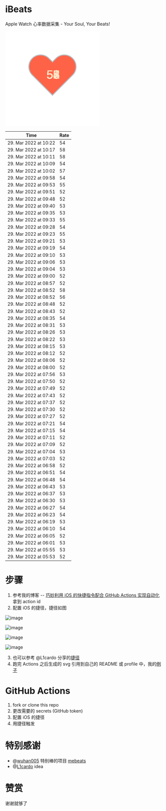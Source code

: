 # iBeats
Apple Watch 心率数据采集 - Your Soul, Your Beats!

![](./files/heart.svg)

<!--START_SECTION:my_heart_rate-->
| Time | Rate | 
 | ---- | ---- | 
| 29. Mar 2022 at 10:22 | 54 |
| 29. Mar 2022 at 10:17 | 58 |
| 29. Mar 2022 at 10:11 | 58 |
| 29. Mar 2022 at 10:09 | 54 |
| 29. Mar 2022 at 10:02 | 57 |
| 29. Mar 2022 at 09:58 | 54 |
| 29. Mar 2022 at 09:53 | 55 |
| 29. Mar 2022 at 09:51 | 52 |
| 29. Mar 2022 at 09:48 | 52 |
| 29. Mar 2022 at 09:40 | 53 |
| 29. Mar 2022 at 09:35 | 53 |
| 29. Mar 2022 at 09:33 | 55 |
| 29. Mar 2022 at 09:28 | 54 |
| 29. Mar 2022 at 09:23 | 55 |
| 29. Mar 2022 at 09:21 | 53 |
| 29. Mar 2022 at 09:19 | 54 |
| 29. Mar 2022 at 09:10 | 53 |
| 29. Mar 2022 at 09:06 | 53 |
| 29. Mar 2022 at 09:04 | 53 |
| 29. Mar 2022 at 09:00 | 52 |
| 29. Mar 2022 at 08:57 | 52 |
| 29. Mar 2022 at 08:52 | 58 |
| 29. Mar 2022 at 08:52 | 56 |
| 29. Mar 2022 at 08:48 | 52 |
| 29. Mar 2022 at 08:43 | 52 |
| 29. Mar 2022 at 08:35 | 54 |
| 29. Mar 2022 at 08:31 | 53 |
| 29. Mar 2022 at 08:26 | 53 |
| 29. Mar 2022 at 08:22 | 53 |
| 29. Mar 2022 at 08:15 | 53 |
| 29. Mar 2022 at 08:12 | 52 |
| 29. Mar 2022 at 08:06 | 52 |
| 29. Mar 2022 at 08:00 | 52 |
| 29. Mar 2022 at 07:56 | 53 |
| 29. Mar 2022 at 07:50 | 52 |
| 29. Mar 2022 at 07:49 | 52 |
| 29. Mar 2022 at 07:43 | 52 |
| 29. Mar 2022 at 07:37 | 52 |
| 29. Mar 2022 at 07:30 | 52 |
| 29. Mar 2022 at 07:27 | 52 |
| 29. Mar 2022 at 07:21 | 54 |
| 29. Mar 2022 at 07:15 | 54 |
| 29. Mar 2022 at 07:11 | 52 |
| 29. Mar 2022 at 07:09 | 52 |
| 29. Mar 2022 at 07:04 | 53 |
| 29. Mar 2022 at 07:03 | 52 |
| 29. Mar 2022 at 06:58 | 52 |
| 29. Mar 2022 at 06:51 | 54 |
| 29. Mar 2022 at 06:48 | 54 |
| 29. Mar 2022 at 06:43 | 53 |
| 29. Mar 2022 at 06:37 | 53 |
| 29. Mar 2022 at 06:30 | 53 |
| 29. Mar 2022 at 06:27 | 54 |
| 29. Mar 2022 at 06:23 | 54 |
| 29. Mar 2022 at 06:19 | 53 |
| 29. Mar 2022 at 06:10 | 54 |
| 29. Mar 2022 at 06:05 | 52 |
| 29. Mar 2022 at 06:01 | 53 |
| 29. Mar 2022 at 05:55 | 53 |
| 29. Mar 2022 at 05:53 | 52 |

<!--END_SECTION:my_heart_rate-->

# 步骤
1. 参考我的博客 -- [巧妙利用 iOS 的快捷指令配合 GitHub Actions 实现自动化](https://github.com/yihong0618/gitblog/issues/198) 拿到 action id
2. 配置 iOS 的捷径，捷径如图

![image](https://user-images.githubusercontent.com/15976103/122154218-0db0b480-ce97-11eb-93bb-5aec07c558dc.png)

![image](https://user-images.githubusercontent.com/15976103/122154236-186b4980-ce97-11eb-8e4b-70551a0391ae.png)

![image](https://user-images.githubusercontent.com/15976103/122154268-2d47dd00-ce97-11eb-902e-3acf292265a9.png)

![image](https://user-images.githubusercontent.com/15976103/122174055-fa144680-ceb4-11eb-9be2-3eb83cd516f7.png)

3. 也可以参考 @L1cardo 分享的[捷径](https://www.icloud.com/shortcuts/6ab6047b459c41ad822ad6b94b1c03d4)
4. 跑完 Actions 之后生成的 svg 引用到自己的 README 或 profile 中，我的[例子](https://github.com/yihong0618) 

# GitHub Actions

1. fork or clone this repo
2. 更改需要的 secrets (GitHub token)
3. 配置 iOS 的捷径
4. 用捷径触发

# 特别感谢
- @[wuhan005](https://github.com/wuhan005) 特别棒的项目 [mebeats](https://github.com/wuhan005/mebeats)
- @[L1cardo](https://github.com/L1cardo) idea

# 赞赏
谢谢就够了
